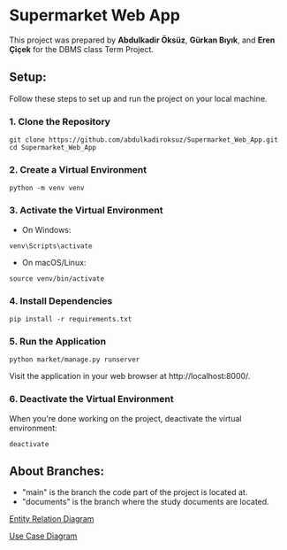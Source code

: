 # Supermarket Web App
This project was prepared by __Abdulkadir Öksüz__, __Gürkan Bıyık__, and __Eren Çiçek__ for the DBMS class Term Project.

## Setup:
Follow these steps to set up and run the project on your local machine. 
### 1. Clone the Repository
```
git clone https://github.com/abdulkadiroksuz/Supermarket_Web_App.git
cd Supermarket_Web_App
```
### 2. Create a Virtual Environment
```
python -m venv venv
```
### 3. Activate the Virtual Environment
- On Windows:
```
venv\Scripts\activate
```
- On macOS/Linux:
```
source venv/bin/activate
```
### 4. Install Dependencies
```
pip install -r requirements.txt
```
### 5. Run the Application
```
python market/manage.py runserver
```
Visit the application in your web browser at http://localhost:8000/.
### 6. Deactivate the Virtual Environment
When you're done working on the project, deactivate the virtual environment:
```
deactivate
```

## About Branches:
- "main" is the branch the code part of the project is located at.
- "documents" is the branch where the study documents are located. 

[Entity Relation Diagram](https://lucid.app/lucidchart/d68e6404-50b2-4697-8b0e-35debead3c5e/view?page=0_0&invitationId=inv_1c6d98e6-f8b2-490d-aa01-f75406d19b66#)

[Use Case Diagram](https://lucid.app/lucidchart/816685de-f2c5-45ec-9730-51bad9bb17dc/edit?viewport_loc=-1388%2C-1464%2C4105%2C2165%2C0_0&invitationId=inv_851bb3cc-e6b9-4e98-aca6-491c544d1eb7)
